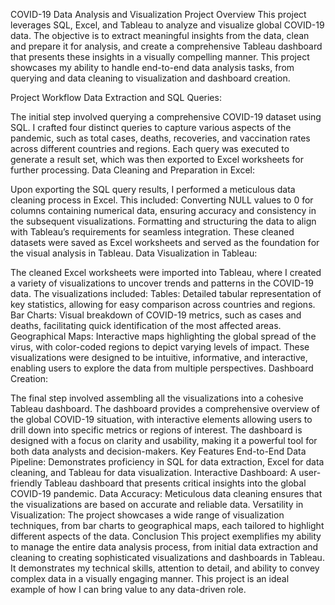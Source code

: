 COVID-19 Data Analysis and Visualization Project
Overview
This project leverages SQL, Excel, and Tableau to analyze and visualize global COVID-19 data. The objective is to extract meaningful insights from the data, clean and prepare it for analysis, and create a comprehensive Tableau dashboard that presents these insights in a visually compelling manner. This project showcases my ability to handle end-to-end data analysis tasks, from querying and data cleaning to visualization and dashboard creation.

Project Workflow
Data Extraction and SQL Queries:

The initial step involved querying a comprehensive COVID-19 dataset using SQL. I crafted four distinct queries to capture various aspects of the pandemic, such as total cases, deaths, recoveries, and vaccination rates across different countries and regions.
Each query was executed to generate a result set, which was then exported to Excel worksheets for further processing.
Data Cleaning and Preparation in Excel:

Upon exporting the SQL query results, I performed a meticulous data cleaning process in Excel. This included:
Converting NULL values to 0 for columns containing numerical data, ensuring accuracy and consistency in the subsequent visualizations.
Formatting and structuring the data to align with Tableau’s requirements for seamless integration.
These cleaned datasets were saved as Excel worksheets and served as the foundation for the visual analysis in Tableau.
Data Visualization in Tableau:

The cleaned Excel worksheets were imported into Tableau, where I created a variety of visualizations to uncover trends and patterns in the COVID-19 data. The visualizations included:
Tables: Detailed tabular representation of key statistics, allowing for easy comparison across countries and regions.
Bar Charts: Visual breakdown of COVID-19 metrics, such as cases and deaths, facilitating quick identification of the most affected areas.
Geographical Maps: Interactive maps highlighting the global spread of the virus, with color-coded regions to depict varying levels of impact.
These visualizations were designed to be intuitive, informative, and interactive, enabling users to explore the data from multiple perspectives.
Dashboard Creation:

The final step involved assembling all the visualizations into a cohesive Tableau dashboard. The dashboard provides a comprehensive overview of the global COVID-19 situation, with interactive elements allowing users to drill down into specific metrics or regions of interest.
The dashboard is designed with a focus on clarity and usability, making it a powerful tool for both data analysts and decision-makers.
Key Features
End-to-End Data Pipeline: Demonstrates proficiency in SQL for data extraction, Excel for data cleaning, and Tableau for data visualization.
Interactive Dashboard: A user-friendly Tableau dashboard that presents critical insights into the global COVID-19 pandemic.
Data Accuracy: Meticulous data cleaning ensures that the visualizations are based on accurate and reliable data.
Versatility in Visualization: The project showcases a wide range of visualization techniques, from bar charts to geographical maps, each tailored to highlight different aspects of the data.
Conclusion
This project exemplifies my ability to manage the entire data analysis process, from initial data extraction and cleaning to creating sophisticated visualizations and dashboards in Tableau. It demonstrates my technical skills, attention to detail, and ability to convey complex data in a visually engaging manner. This project is an ideal example of how I can bring value to any data-driven role.

